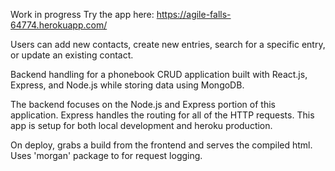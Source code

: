 Work in progress Try the app here: https://agile-falls-64774.herokuapp.com/

Users can add new contacts, create new entries, search for a specific entry, or update an existing contact.

Backend handling for a phonebook CRUD application built with React.js, Express, and Node.js while storing data using MongoDB.

The backend focuses on the Node.js and Express portion of this application. Express handles the routing for all of the HTTP requests. This app is setup for both local development and heroku production.

On deploy, grabs a build from the frontend and serves the compiled html. Uses 'morgan' package to for request logging.
